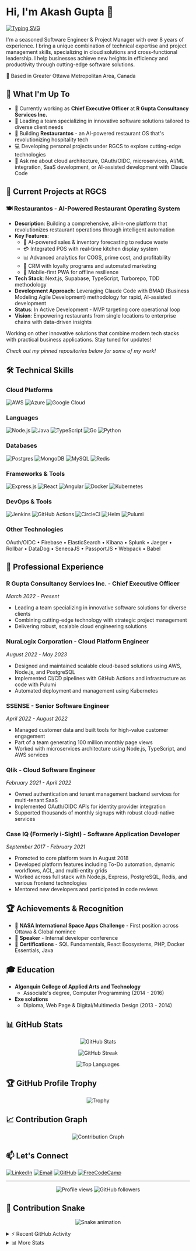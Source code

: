 # Hi, I'm Akash Gupta 👋

[![Typing SVG](https://readme-typing-svg.herokuapp.com?font=Fira+Code&pause=1000&color=2E9EF7&width=435&lines=Cloud+Platform+Engineer;CEO+at+RGCS;8%2B+Years+Experience;Full+Stack+Developer)](https://git.io/typing-svg)

I'm a seasoned Software Engineer & Project Manager with over 8 years of experience. I bring a unique combination of technical expertise and project management skills, specializing in cloud solutions and cross-functional leadership. I help businesses achieve new heights in efficiency and productivity through cutting-edge software solutions.

📍 Based in Greater Ottawa Metropolitan Area, Canada

## 🚀 What I'm Up To

- 🌱 Currently working as **Chief Executive Officer** at **R Gupta Consultancy Services Inc.**
- 💼 Leading a team specializing in innovative software solutions tailored to diverse client needs
- 🔭 Building **Restaurantos** - an AI-powered restaurant OS that's revolutionizing hospitality tech
- 💻 Developing personal projects under RGCS to explore cutting-edge technologies
- 💬 Ask me about cloud architecture, OAuth/OIDC, microservices, AI/ML integration, SaaS development, or AI-assisted development with Claude Code

## 🔨 Current Projects at RGCS

### 🍽️ Restaurantos - AI-Powered Restaurant Operating System
- **Description**: Building a comprehensive, all-in-one platform that revolutionizes restaurant operations through intelligent automation
- **Key Features**:
  - 🤖 AI-powered sales & inventory forecasting to reduce waste
  - 💳 Integrated POS with real-time kitchen display system
  - 📊 Advanced analytics for COGS, prime cost, and profitability
  - 👥 CRM with loyalty programs and automated marketing
  - 📱 Mobile-first PWA for offline resilience
- **Tech Stack**: Next.js, Supabase, TypeScript, Turborepo, TDD methodology
- **Development Approach**: Leveraging Claude Code with BMAD (Business Modeling Agile Development) methodology for rapid, AI-assisted development
- **Status**: In Active Development - MVP targeting core operational loop
- **Vision**: Empowering restaurants from single locations to enterprise chains with data-driven insights

Working on other innovative solutions that combine modern tech stacks with practical business applications. Stay tuned for updates!

*Check out my pinned repositories below for some of my work!*

## 🛠️ Technical Skills

### Cloud Platforms
![AWS](https://img.shields.io/badge/AWS-%23FF9900.svg?style=for-the-badge&logo=amazon-aws&logoColor=white)
![Azure](https://img.shields.io/badge/azure-%230072C6.svg?style=for-the-badge&logo=microsoftazure&logoColor=white)
![Google Cloud](https://img.shields.io/badge/GoogleCloud-%234285F4.svg?style=for-the-badge&logo=google-cloud&logoColor=white)

### Languages
![Node.js](https://img.shields.io/badge/node.js-6DA55F?style=for-the-badge&logo=node.js&logoColor=white)
![Java](https://img.shields.io/badge/java-%23ED8B00.svg?style=for-the-badge&logo=openjdk&logoColor=white)
![TypeScript](https://img.shields.io/badge/typescript-%23007ACC.svg?style=for-the-badge&logo=typescript&logoColor=white)
![Go](https://img.shields.io/badge/go-%2300ADD8.svg?style=for-the-badge&logo=go&logoColor=white)
![Python](https://img.shields.io/badge/python-3670A0?style=for-the-badge&logo=python&logoColor=ffdd54)

### Databases
![Postgres](https://img.shields.io/badge/postgres-%23316192.svg?style=for-the-badge&logo=postgresql&logoColor=white)
![MongoDB](https://img.shields.io/badge/MongoDB-%234ea94b.svg?style=for-the-badge&logo=mongodb&logoColor=white)
![MySQL](https://img.shields.io/badge/mysql-4479A1.svg?style=for-the-badge&logo=mysql&logoColor=white)
![Redis](https://img.shields.io/badge/redis-%23DD0031.svg?style=for-the-badge&logo=redis&logoColor=white)

### Frameworks & Tools
![Express.js](https://img.shields.io/badge/express.js-%23404d59.svg?style=for-the-badge&logo=express&logoColor=%2361DAFB)
![React](https://img.shields.io/badge/react-%2320232a.svg?style=for-the-badge&logo=react&logoColor=%2361DAFB)
![Angular](https://img.shields.io/badge/angular-%23DD0031.svg?style=for-the-badge&logo=angular&logoColor=white)
![Docker](https://img.shields.io/badge/docker-%230db7ed.svg?style=for-the-badge&logo=docker&logoColor=white)
![Kubernetes](https://img.shields.io/badge/kubernetes-%23326ce5.svg?style=for-the-badge&logo=kubernetes&logoColor=white)

### DevOps & Tools
![Jenkins](https://img.shields.io/badge/jenkins-%232C5263.svg?style=for-the-badge&logo=jenkins&logoColor=white)
![GitHub Actions](https://img.shields.io/badge/github%20actions-%232671E5.svg?style=for-the-badge&logo=githubactions&logoColor=white)
![CircleCI](https://img.shields.io/badge/circle%20ci-%23161616.svg?style=for-the-badge&logo=circleci&logoColor=white)
![Helm](https://img.shields.io/badge/helm-0F1689?style=for-the-badge&logo=helm&logoColor=white)
![Pulumi](https://img.shields.io/badge/pulumi-8A3391?style=for-the-badge&logo=pulumi&logoColor=white)

### Other Technologies
OAuth/OIDC • Firebase • ElasticSearch • Kibana • Splunk • Jaeger • Rollbar • DataDog • SenecaJS • PassportJS • Webpack • Babel

## 💼 Professional Experience

### **R Gupta Consultancy Services Inc.** - Chief Executive Officer
*March 2022 - Present*
- Leading a team specializing in innovative software solutions for diverse clients
- Combining cutting-edge technology with strategic project management
- Delivering robust, scalable cloud engineering solutions

### **NuraLogix Corporation** - Cloud Platform Engineer
*August 2022 - May 2023*
- Designed and maintained scalable cloud-based solutions using AWS, Node.js, and PostgreSQL
- Implemented CI/CD pipelines with GitHub Actions and infrastructure as code with Pulumi
- Automated deployment and management using Kubernetes

### **SSENSE** - Senior Software Engineer
*April 2022 - August 2022*
- Managed customer data and built tools for high-value customer engagement
- Part of a team generating 100 million monthly page views
- Worked with microservices architecture using Node.js, TypeScript, and AWS services

### **Qlik** - Cloud Software Engineer
*February 2021 - April 2022*
- Owned authentication and tenant management backend services for multi-tenant SaaS
- Implemented OAuth/OIDC APIs for identity provider integration
- Supported thousands of monthly signups with robust cloud-native services

### **Case IQ (Formerly i-Sight)** - Software Application Developer
*September 2017 - February 2021*
- Promoted to core platform team in August 2018
- Developed platform features including To-Do automation, dynamic workflows, ACL, and multi-entity grids
- Worked across full stack with Node.js, Express, PostgreSQL, Redis, and various frontend technologies
- Mentored new developers and participated in code reviews

## 🏆 Achievements & Recognition

- 🥇 **NASA International Space Apps Challenge** - First position across Ottawa & Global nominee
- 🎤 **Speaker** - Internal developer conference
- 🏅 **Certifications** - SQL Fundamentals, React Ecosystems, PHP, Docker Essentials, Java

## 🎓 Education

- **Algonquin College of Applied Arts and Technology**
  - Associate's degree, Computer Programming (2014 - 2016)
- **Exe solutions**
  - Diploma, Web Page & Digital/Multimedia Design (2013 - 2014)

## 📊 GitHub Stats

<p align="center">
  <img src="https://github-readme-stats.vercel.app/api?username=RGCsAGupta&show_icons=true&theme=radical&hide_border=true&count_private=true" alt="GitHub Stats" />
</p>

<p align="center">
  <img src="https://github-readme-streak-stats.herokuapp.com/?user=RGCsAGupta&theme=radical&hide_border=true" alt="GitHub Streak" />
</p>

<p align="center">
  <img src="https://github-readme-stats.vercel.app/api/top-langs/?username=RGCsAGupta&layout=compact&theme=radical&hide_border=true" alt="Top Languages" />
</p>

## 🏆 GitHub Profile Trophy

<p align="center">
  <img src="https://github-profile-trophy.vercel.app/?username=RGCsAGupta&theme=radical&no-frame=true&no-bg=false&margin-w=4&row=1" alt="Trophy" />
</p>

## 📈 Contribution Graph

<p align="center">
  <img src="https://github-readme-activity-graph.vercel.app/graph?username=RGCsAGupta&theme=react-dark&hide_border=true&area=true" alt="Contribution Graph" />
</p>

## 📫 Let's Connect

[![LinkedIn](https://img.shields.io/badge/LinkedIn-%230077B5.svg?style=for-the-badge&logo=linkedin&logoColor=white)](https://www.linkedin.com/in/gupta52akash)
[![Email](https://img.shields.io/badge/Email-D14836?style=for-the-badge&logo=gmail&logoColor=white)](mailto:agupta@rgcs.ca)
[![GitHub](https://img.shields.io/badge/github-%23121011.svg?style=for-the-badge&logo=github&logoColor=white)](https://github.com/RGCsAGupta)
[![FreeCodeCamp](https://img.shields.io/badge/Freecodecamp-%23123.svg?&style=for-the-badge&logo=freecodecamp&logoColor=green)](https://www.freecodecamp.org/gupta52akash)

---
<p align="center">
  <img src="https://komarev.com/ghpvc/?username=RGCsAGupta&label=Profile%20views&color=0e75b6&style=flat" alt="Profile views" />
  <img src="https://img.shields.io/github/followers/RGCsAGupta?label=Followers&style=social" alt="GitHub followers" />
</p>

## 🐍 Contribution Snake

<p align="center">
  <img src="https://raw.githubusercontent.com/RGCsAGupta/RGCsAGupta/output/github-contribution-grid-snake-dark.svg" alt="Snake animation" />
</p>

<details>
<summary>⚡ Recent GitHub Activity</summary>

<!--START_SECTION:activity-->
<!--END_SECTION:activity-->

</details>

<details>
<summary>📊 More Stats</summary>

<p align="center">
  <img src="https://github-profile-summary-cards.vercel.app/api/cards/profile-details?username=RGCsAGupta&theme=radical" alt="Profile Details" />
</p>

<p align="center">
  <img src="https://github-profile-summary-cards.vercel.app/api/cards/repos-per-language?username=RGCsAGupta&theme=radical" alt="Repos per Language" />
  <img src="https://github-profile-summary-cards.vercel.app/api/cards/most-commit-language?username=RGCsAGupta&theme=radical" alt="Most Commit Language" />
</p>

</details>
